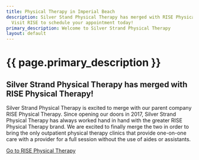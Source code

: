 ```yaml
---
title: Physical Therapy in Imperial Beach
description: Silver Stand Physical Therapy has merged with RISE Physical Therapy.
  Visit RISE to schedule your appointment today!
primary_description: Welcome to Silver Strand Physical Therapy
layout: default
---
```


# {{ page.primary_description }}

## Silver Strand Physical Therapy has merged with RISE Physical Therapy!

Silver Strand Physical Therapy is excited to merge with our parent company RISE Physical Therapy. Since opening our doors in 2017, Silver Strand Physical Therapy has always worked hand in hand with the greater RISE Physical Therapy brand. We are excited to finally merge the two in order to bring the only outpatient physical therapy clinics that provide one-on-one care with a provider for a full session without the use of aides or assistants.

<a href="https://www.risephysicaltherapy.com/" class="button primary">Go to RISE Physical Therapy</a>

<!-- {% include home-tiles.html %} -->
